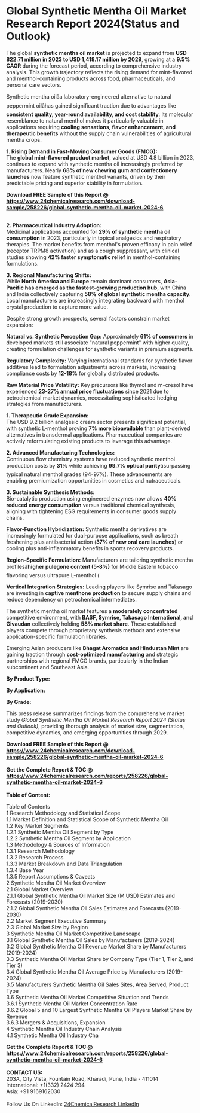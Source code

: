 <h1>Global Synthetic Mentha Oil Market Research Report 2024(Status and Outlook)</h1><p>The global <strong>synthetic mentha oil market</strong> is projected to expand from <strong>USD 822.71 million in 2023 to USD 1,418.17 million by 2029</strong>, growing at a <strong>9.5% CAGR</strong> during the forecast period, according to comprehensive industry analysis. This growth trajectory reflects the rising demand for mint-flavored and menthol-containing products across food, pharmaceuticals, and personal care sectors.</p><p>Synthetic mentha oilâa laboratory-engineered alternative to natural peppermint oilâhas gained significant traction due to advantages like <strong>consistent quality, year-round availability, and cost stability</strong>. Its molecular resemblance to natural menthol makes it particularly valuable in applications requiring <strong>cooling sensations, flavor enhancement, and therapeutic benefits</strong> without the supply chain vulnerabilities of agricultural mentha crops.</p><p><strong>1. Rising Demand in Fast-Moving Consumer Goods (FMCG):</strong><br>
The <strong>global mint-flavored product market</strong>, valued at USD 4.8 billion in 2023, continues to expand with synthetic mentha oil increasingly preferred by manufacturers. Nearly <strong>68% of new chewing gum and confectionery launches</strong> now feature synthetic menthol variants, driven by their predictable pricing and superior stability in formulation.</p><div><b>Download FREE Sample of this Report @ 
            <a href="https://www.24chemicalresearch.com/download-sample/258226/global-synthetic-mentha-oil-market-2024-6">
            https://www.24chemicalresearch.com/download-sample/258226/global-synthetic-mentha-oil-market-2024-6</a></b></div><br><p><strong>2. Pharmaceutical Industry Adoption:</strong><br>
Medicinal applications accounted for <strong>29% of synthetic mentha oil consumption</strong> in 2023, particularly in topical analgesics and respiratory therapies. The market benefits from menthol's proven efficacy in pain relief (receptor TRPM8 activation) and as a cough suppressant, with clinical studies showing <strong>42% faster symptomatic relief</strong> in menthol-containing formulations.</p><p><strong>3. Regional Manufacturing Shifts:</strong><br>
While <strong>North America and Europe</strong> remain dominant consumers, <strong>Asia-Pacific has emerged as the fastest-growing production hub</strong>, with China and India collectively capturing <strong>58% of global synthetic mentha capacity</strong>. Local manufacturers are increasingly integrating backward with menthol crystal production to capture more value.</p><p>Despite strong growth prospects, several factors constrain market expansion:</p><p><strong>Natural vs. Synthetic Perception Gap:</strong> Approximately <strong>61% of consumers</strong> in developed markets still associate "natural peppermint" with higher quality, creating formulation challenges for synthetic variants in premium segments.</p><p><strong>Regulatory Complexity:</strong> Varying international standards for synthetic flavor additives lead to formulation adjustments across markets, increasing compliance costs by <strong>12-18%</strong> for globally distributed products.</p><p><strong>Raw Material Price Volatility:</strong> Key precursors like thymol and m-cresol have experienced <strong>23-27% annual price fluctuations</strong> since 2021 due to petrochemical market dynamics, necessitating sophisticated hedging strategies from manufacturers.</p><p><strong>1. Therapeutic Grade Expansion:</strong><br>
The USD 9.2 billion analgesic cream sector presents significant potential, with synthetic L-menthol proving <strong>7% more bioavailable</strong> than plant-derived alternatives in transdermal applications. Pharmaceutical companies are actively reformulating existing products to leverage this advantage.</p><p><strong>2. Advanced Manufacturing Technologies:</strong><br>
Continuous flow chemistry systems have reduced synthetic menthol production costs by <strong>31%</strong> while achieving <strong>99.7% optical purity</strong>âsurpassing typical natural menthol grades (94-97%). These advancements are enabling premiumization opportunities in cosmetics and nutraceuticals.</p><p><strong>3. Sustainable Synthesis Methods:</strong><br>
Bio-catalytic production using engineered enzymes now allows <strong>40% reduced energy consumption</strong> versus traditional chemical synthesis, aligning with tightening ESG requirements in consumer goods supply chains.</p><p><strong>Flavor-Function Hybridization:</strong> Synthetic mentha derivatives are increasingly formulated for dual-purpose applications, such as breath freshening plus antibacterial action (<strong>37% of new oral care launches</strong>) or cooling plus anti-inflammatory benefits in sports recovery products.</p><p><strong>Region-Specific Formulation:</strong> Manufacturers are tailoring synthetic mentha profilesâ<strong>higher pulegone content (5-8%)</strong> for Middle Eastern tobacco flavoring versus ultrapure L-menthol (
    </p><p><strong>Vertical Integration Strategies:</strong> Leading players like Symrise and Takasago are investing in <strong>captive menthone production</strong> to secure supply chains and reduce dependency on petrochemical intermediates.</p><p>The synthetic mentha oil market features a <strong>moderately concentrated</strong> competitive environment, with <strong>BASF, Symrise, Takasago International, and Givaudan</strong> collectively holding <strong>58% market share</strong>. These established players compete through proprietary synthesis methods and extensive application-specific formulation libraries.</p><p>Emerging Asian producers like <strong>Bhagat Aromatics and Hindustan Mint</strong> are gaining traction through <strong>cost-optimized manufacturing</strong> and strategic partnerships with regional FMCG brands, particularly in the Indian subcontinent and Southeast Asia.</p><p><strong>By Product Type:</strong></p><p><strong>By Application:</strong></p><p><strong>By Grade:</strong></p><p>This press release summarizes findings from the comprehensive market study <em>Global Synthetic Mentha Oil Market Research Report 2024 (Status and Outlook)</em>, providing thorough analysis of market size, segmentation, competitive dynamics, and emerging opportunities through 2029.</p><div><b>Download FREE Sample of this Report @ 
            <a href="https://www.24chemicalresearch.com/download-sample/258226/global-synthetic-mentha-oil-market-2024-6">
            https://www.24chemicalresearch.com/download-sample/258226/global-synthetic-mentha-oil-market-2024-6</a></b></div><br><div><b>Get the Complete Report & TOC @ 
            <a href="https://www.24chemicalresearch.com/reports/258226/global-synthetic-mentha-oil-market-2024-6">
            https://www.24chemicalresearch.com/reports/258226/global-synthetic-mentha-oil-market-2024-6</a></b></div><br>
            <b>Table of Content:</b><p>Table of Contents<br />
1 Research Methodology and Statistical Scope<br />
1.1 Market Definition and Statistical Scope of Synthetic Mentha Oil<br />
1.2 Key Market Segments<br />
1.2.1 Synthetic Mentha Oil Segment by Type<br />
1.2.2 Synthetic Mentha Oil Segment by Application<br />
1.3 Methodology & Sources of Information<br />
1.3.1 Research Methodology<br />
1.3.2 Research Process<br />
1.3.3 Market Breakdown and Data Triangulation<br />
1.3.4 Base Year<br />
1.3.5 Report Assumptions & Caveats<br />
2 Synthetic Mentha Oil Market Overview<br />
2.1 Global Market Overview<br />
2.1.1 Global Synthetic Mentha Oil Market Size (M USD) Estimates and Forecasts (2019-2030)<br />
2.1.2 Global Synthetic Mentha Oil Sales Estimates and Forecasts (2019-2030)<br />
2.2 Market Segment Executive Summary<br />
2.3 Global Market Size by Region<br />
3 Synthetic Mentha Oil Market Competitive Landscape<br />
3.1 Global Synthetic Mentha Oil Sales by Manufacturers (2019-2024)<br />
3.2 Global Synthetic Mentha Oil Revenue Market Share by Manufacturers (2019-2024)<br />
3.3 Synthetic Mentha Oil Market Share by Company Type (Tier 1, Tier 2, and Tier 3)<br />
3.4 Global Synthetic Mentha Oil Average Price by Manufacturers (2019-2024)<br />
3.5 Manufacturers Synthetic Mentha Oil Sales Sites, Area Served, Product Type<br />
3.6 Synthetic Mentha Oil Market Competitive Situation and Trends<br />
3.6.1 Synthetic Mentha Oil Market Concentration Rate<br />
3.6.2 Global 5 and 10 Largest Synthetic Mentha Oil Players Market Share by Revenue<br />
3.6.3 Mergers & Acquisitions, Expansion<br />
4 Synthetic Mentha Oil Industry Chain Analysis<br />
4.1 Synthetic Mentha Oil Industry Cha</p><div><b>Get the Complete Report & TOC @ 
            <a href="https://www.24chemicalresearch.com/reports/258226/global-synthetic-mentha-oil-market-2024-6">
            https://www.24chemicalresearch.com/reports/258226/global-synthetic-mentha-oil-market-2024-6</a></b></div><br><b>CONTACT US:</b><br>
            203A, City Vista, Fountain Road, Kharadi, Pune, India - 411014<br>
            International: +1(332) 2424 294<br>
            Asia: +91 9169162030 <br><br>
            Follow Us On LinkedIn: <a href="https://www.linkedin.com/company/24chemicalresearch/">24ChemicalResearch LinkedIn</a>
